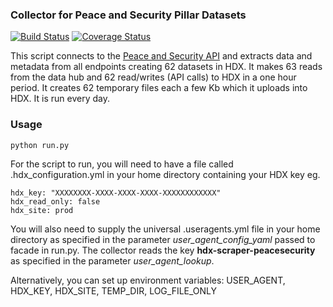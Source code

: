 ### Collector for Peace and Security Pillar Datasets
[![Build Status](https://github.com/OCHA-DAP/hdx-scraper-peacesecurity/actions/workflows/run-python-tests.yml/badge.svg)](https://github.com/OCHA-DAP/hdx-scraper-peacesecurity/actions/workflows/run-python-tests.yml)
[![Coverage Status](https://coveralls.io/repos/github/OCHA-DAP/hdx-scraper-peacesecurity/badge.svg?branch=main&ts=1)](https://coveralls.io/github/OCHA-DAP/hdx-scraper-peacesecurity?branch=main)

This script connects to the [Peace and Security API](https://psdata.un.org/) and extracts data and metadata from all endpoints creating 62 datasets in HDX. It makes 63 reads from the data hub and 62 read/writes (API calls) to HDX in a one hour period. It creates 62 temporary files each a few Kb which it uploads into HDX. It is run every day.


### Usage

    python run.py

For the script to run, you will need to have a file called .hdx_configuration.yml in your home directory containing your HDX key eg.

    hdx_key: "XXXXXXXX-XXXX-XXXX-XXXX-XXXXXXXXXXXX"
    hdx_read_only: false
    hdx_site: prod
    
 You will also need to supply the universal .useragents.yml file in your home directory as specified in the parameter *user_agent_config_yaml* passed to facade in run.py. The collector reads the key **hdx-scraper-peacesecurity** as specified in the parameter *user_agent_lookup*.
 
 Alternatively, you can set up environment variables: USER_AGENT, HDX_KEY, HDX_SITE, TEMP_DIR, LOG_FILE_ONLY